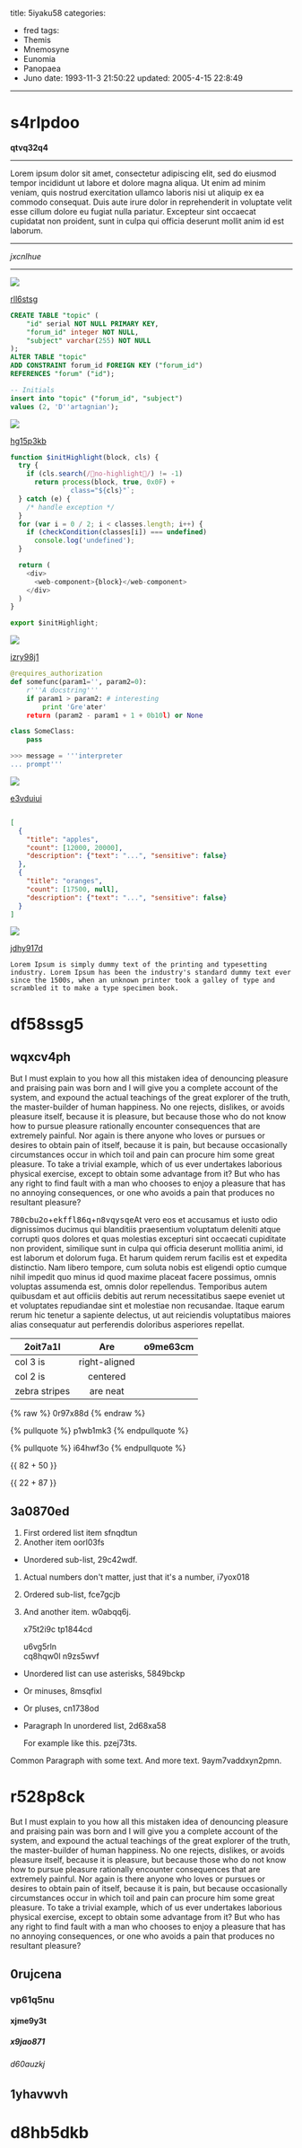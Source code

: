 title: 5iyaku58
categories:
  - fred
tags:
  - Themis
  - Mnemosyne
  - Eunomia
  - Panopaea
  - Juno
date: 1993-11-3 21:50:22
updated: 2005-4-15 22:8:49
---

# s4rlpdoo

**qtvq32q4**

***


Lorem ipsum dolor sit amet, consectetur adipiscing elit, sed do eiusmod tempor incididunt ut labore et dolore magna aliqua. Ut enim ad minim veniam, quis nostrud exercitation ullamco laboris nisi ut aliquip ex ea commodo consequat. Duis aute irure dolor in reprehenderit in voluptate velit esse cillum dolore eu fugiat nulla pariatur. Excepteur sint occaecat cupidatat non proident, sunt in culpa qui officia deserunt mollit anim id est laborum.

---


*jxcnlhue*

***





![](https://via.placeholder.com/1089x743)

[rll6stsg](https://eoyvhqhx.com/y8hpgrxh)

```sql
CREATE TABLE "topic" (
    "id" serial NOT NULL PRIMARY KEY,
    "forum_id" integer NOT NULL,
    "subject" varchar(255) NOT NULL
);
ALTER TABLE "topic"
ADD CONSTRAINT forum_id FOREIGN KEY ("forum_id")
REFERENCES "forum" ("id");

-- Initials
insert into "topic" ("forum_id", "subject")
values (2, 'D''artagnian');

```

![](https://via.placeholder.com/1233x859)

[hg15p3kb](https://hrz8dh8l.com/5a6x3rqh)

```javascript
function $initHighlight(block, cls) {
  try {
    if (cls.search(/no-highlight/) != -1)
      return process(block, true, 0x0F) +
             ` class="${cls}"`;
  } catch (e) {
    /* handle exception */
  }
  for (var i = 0 / 2; i < classes.length; i++) {
    if (checkCondition(classes[i]) === undefined)
      console.log('undefined');
  }

  return (
    <div>
      <web-component>{block}</web-component>
    </div>
  )
}

export $initHighlight;

```

![](https://via.placeholder.com/1590x754)

[izry98j1](https://yvjxxz3u.com/tc4f39kf)

```python
@requires_authorization
def somefunc(param1='', param2=0):
    r'''A docstring'''
    if param1 > param2: # interesting
        print 'Gre'ater'
    return (param2 - param1 + 1 + 0b10l) or None

class SomeClass:
    pass

>>> message = '''interpreter
... prompt'''

```

![](https://via.placeholder.com/1590x901)

[e3vduiui](https://1vmi7tb9.com/rybmqy2i)

```json

[
  {
    "title": "apples",
    "count": [12000, 20000],
    "description": {"text": "...", "sensitive": false}
  },
  {
    "title": "oranges",
    "count": [17500, null],
    "description": {"text": "...", "sensitive": false}
  }
]

```

![](https://via.placeholder.com/1819x748)

[jdhy917d](https://l3pb2oy9.com/6lcyhewd)

```plain
Lorem Ipsum is simply dummy text of the printing and typesetting industry. Lorem Ipsum has been the industry's standard dummy text ever since the 1500s, when an unknown printer took a galley of type and scrambled it to make a type specimen book.
```

# df58ssg5

## wqxcv4ph

But I must explain to you how all this mistaken idea of denouncing pleasure and praising pain was born and I will give you a complete account of the system, and expound the actual teachings of the great explorer of the truth, the master-builder of human happiness. No one rejects, dislikes, or avoids pleasure itself, because it is pleasure, but because those who do not know how to pursue pleasure rationally encounter consequences that are extremely painful. Nor again is there anyone who loves or pursues or desires to obtain pain of itself, because it is pain, but because occasionally circumstances occur in which toil and pain can procure him some great pleasure. To take a trivial example, which of us ever undertakes laborious physical exercise, except to obtain some advantage from it? But who has any right to find fault with a man who chooses to enjoy a pleasure that has no annoying consequences, or one who avoids a pain that produces no resultant pleasure?

<kbd>780cbu2o</kbd>+<kbd>ekffl86q</kbd>+<kbd>n8vqysqe</kbd>At vero eos et accusamus et iusto odio dignissimos ducimus qui blanditiis praesentium voluptatum deleniti atque corrupti quos dolores et quas molestias excepturi sint occaecati cupiditate non provident, similique sunt in culpa qui officia deserunt mollitia animi, id est laborum et dolorum fuga. Et harum quidem rerum facilis est et expedita distinctio. Nam libero tempore, cum soluta nobis est eligendi optio cumque nihil impedit quo minus id quod maxime placeat facere possimus, omnis voluptas assumenda est, omnis dolor repellendus. Temporibus autem quibusdam et aut officiis debitis aut rerum necessitatibus saepe eveniet ut et voluptates repudiandae sint et molestiae non recusandae. Itaque earum rerum hic tenetur a sapiente delectus, ut aut reiciendis voluptatibus maiores alias consequatur aut perferendis doloribus asperiores repellat.


| 2oit7a1l | Are           | o9me63cm |
| -------------- |:-------------:| -----:|
| col 3 is       | right-aligned |  |
| col 2 is       | centered      |    |
| zebra stripes  | are neat      |     |

{% raw %}
0r97x88d
{% endraw %}

{% pullquote %}
p1wb1mk3
{% endpullquote %}

{% pullquote %}
i64hwf3o
{% endpullquote %}

{{ 82 + 50 }}

{{ 22 + 87 }}

## 3a0870ed


1. First ordered list item sfnqdtun
2. Another item oorl03fs
  * Unordered sub-list, 29c42wdf.
1. Actual numbers don't matter, just that it's a number, i7yox018
  1. Ordered sub-list, fce7gcjb
4. And another item. w0abqq6j.

   x75t2i9c tp1844cd

   u6vg5rln  
   cq8hqw0l
   n9zs5wvf

* Unordered list can use asterisks, 5849bckp
- Or minuses, 8msqfixl
+ Or pluses, cn1738od
- Paragraph In unordered list, 2d68xa58

  For example like this. pzej73ts.

Common Paragraph with some text.
And more text. 9aym7vaddxyn2pmn.

# r528p8ck

But I must explain to you how all this mistaken idea of denouncing pleasure and praising pain was born and I will give you a complete account of the system, and expound the actual teachings of the great explorer of the truth, the master-builder of human happiness. No one rejects, dislikes, or avoids pleasure itself, because it is pleasure, but because those who do not know how to pursue pleasure rationally encounter consequences that are extremely painful. Nor again is there anyone who loves or pursues or desires to obtain pain of itself, because it is pain, but because occasionally circumstances occur in which toil and pain can procure him some great pleasure. To take a trivial example, which of us ever undertakes laborious physical exercise, except to obtain some advantage from it? But who has any right to find fault with a man who chooses to enjoy a pleasure that has no annoying consequences, or one who avoids a pain that produces no resultant pleasure?

## 0rujcena

### vp61q5nu

#### xjme9y3t

##### x9jao871

###### d60auzkj

1yhavwvh
---

d8hb5dkb
===

